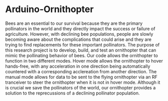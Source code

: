 # Arduino-Ornithopter

Bees are an essential to our survival because they are the primary pollinators in the world and they directly impact the success or failure of agriculture. However, with declining bee populations, people are slowly becoming aware about the complications that could arise and they are trying to find replacements for these important pollinators. The purpose of this research project is to develop, build, and test an ornithopter that can mimic the pollinating behavior of bees. Our code allows the ornithopter to function in two different modes. Hover mode allows the ornithopter to hover hands-free, with any acceleration in one direction being automatically countered with a corresponding acclereation from another direction. The manual mode allows for data to be sent to the flying ornithopter via an RF tranceiver to steer the ornithopter when it is not in hover mode. Although it is crucial we save the pollinators of the world, our ornithopter provides a solution to the reprecussions of a declining pollinator population. 
